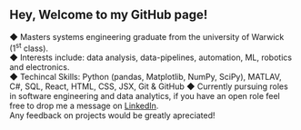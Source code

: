 ## Hey, Welcome to my GitHub page!

◆ Masters systems engineering graduate from the university of Warwick (1<sup>st</sup> class). <br>
◆ Interests include: data analysis, data-pipelines, automation, ML, robotics and electronics.<br>
◆ Techincal Skills: Python (pandas, Matplotlib, NumPy, SciPy), MATLAV, C#, SQL, React, HTML, CSS, JSX, Git & GitHub
◆ Currently pursuing roles in software engineering and data analytics, if you have an open role feel free to drop me a message on [LinkedIn](https://www.linkedin.com/in/joshua-houghton-b1b9061a6/).<br>
Any feedback on projects would be greatly apreciated!
<!--
**Joshua-S-H/Joshua-S-H** is a ✨ _special_ ✨ repository because its `README.md` (this file) appears on your GitHub profile.

Here are some ideas to get you started:




- 🔭 I’m currently working on ...
- 🌱 I’m currently learning ...
- 👯 I’m looking to collaborate on ...
- 🤔 I’m looking for help with ...
- 💬 Ask me about ...
- 📫 How to reach me: ...
- 😄 Pronouns: ...
- ⚡ Fun fact: ...
-->
